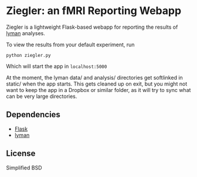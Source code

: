 Ziegler: an fMRI Reporting Webapp
=================================

Ziegler is a lightweight Flask-based webapp for reporting the results of [lyman](https://github.com/mwaskom/lyman) analyses.

To view the results from your default experiment, run

    python ziegler.py

Which will start the app in `localhost:5000`

At the moment, the lyman data/ and analysis/ directories get softlinked in static/ when the app starts. This gets cleaned up on exit, but you might not want to keep the app in a Dropbox or similar folder, as it will try to sync what can be very large directories.

Dependencies
------------
- [Flask](http://flask.pocoo.org/)
- [lyman](https://github.com/mwaskom/lyman)

License
-------
Simplified BSD
